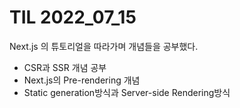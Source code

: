 # TIL 2022_07_15
Next.js 의 튜토리얼을 따라가며 개념들을 공부했다.
- CSR과 SSR 개념 공부
- Next.js의 Pre-rendering 개념
- Static generation방식과 Server-side Rendering방식